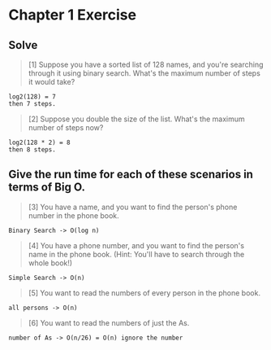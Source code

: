 # Chapter 1 Exercise

## Solve 
> [1] Suppose you have a sorted list of 128 names, and you're searching through it using binary search. 
What's the maximum number of steps it would take?
```
log2(128) = 7
then 7 steps.
```

> [2] Suppose you double the size of the list. 
What's the maximum number of steps now?
```
log2(128 * 2) = 8
then 8 steps.
```

## Give the run time for each of these scenarios in terms of Big O.
> [3] You have a name, and you want to find the
person's phone number in the phone book.
```
Binary Search -> O(log n)
```

> [4] You have a phone number, and you want to
find the person's name in the phone book.
(Hint: You'll have to search through the whole
book!)
```
Simple Search -> O(n)
```
> [5] You want to read the numbers of every person in the phone book.
```
all persons -> O(n)
```
> [6] You want to read the numbers of just the As.
```
number of As -> O(n/26) = O(n) ignore the number
```